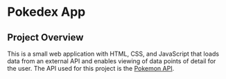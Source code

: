 # Pokedex App

## Project Overview
This is a small web application with HTML, CSS, and JavaScript that loads data from an external API and enables viewing of data points of detail for the user. 
The API used for this project is the [Pokemon API](https://pokeapi.co/).
